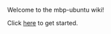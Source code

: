 Welcome to the mbp-ubuntu wiki!

Click [here](https://wiki.t2linux.org/distributions/ubuntu/installation.md) to get started.